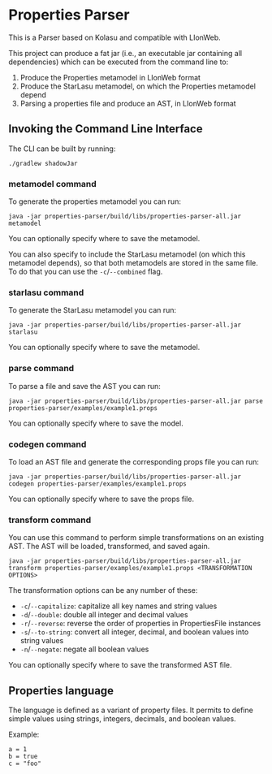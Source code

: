 # Properties Parser

This is a Parser based on Kolasu and compatible with LIonWeb.

This project can produce a fat jar (i.e., an executable jar containing all dependencies) which can be 
executed from the command line to:

1. Produce the Properties metamodel in LIonWeb format
2. Produce the StarLasu metamodel, on which the Properties metamodel depend 
2. Parsing a properties file and produce an AST, in LIonWeb format

## Invoking the Command Line Interface

The CLI can be built by running:
```
./gradlew shadowJar
```

### metamodel command

To generate the properties metamodel you can run:
```
java -jar properties-parser/build/libs/properties-parser-all.jar metamodel
```
You can optionally specify where to save the metamodel.

You can also specify to include the StarLasu metamodel (on which this metamodel depends), 
so that both metamodels are stored in the same file. To do that you can use the `-c`/`--combined` flag.

### starlasu command

To generate the StarLasu metamodel you can run:
```
java -jar properties-parser/build/libs/properties-parser-all.jar starlasu
```
You can optionally specify where to save the metamodel.

### parse command

To parse a file and save the AST you can run:
```
java -jar properties-parser/build/libs/properties-parser-all.jar parse properties-parser/examples/example1.props
```
You can optionally specify where to save the model.

### codegen command

To load an AST file and generate the corresponding props file you can run:
```
java -jar properties-parser/build/libs/properties-parser-all.jar codegen properties-parser/examples/example1.props
```
You can optionally specify where to save the props file.

### transform command

You can use this command to perform simple transformations on an existing AST.
The AST will be loaded, transformed, and saved again.

```
java -jar properties-parser/build/libs/properties-parser-all.jar transform properties-parser/examples/example1.props <TRANSFORMATION OPTIONS>
```
The transformation options can be any number of these:

* `-c`/`--capitalize`: capitalize all key names and string values
* `-d`/`--double`: double all integer and decimal values
* `-r`/`--reverse`: reverse the order of properties in PropertiesFile instances
* `-s`/`--to-string`: convert all integer, decimal, and boolean values into string values
* `-n`/`--negate`: negate all boolean values

You can optionally specify where to save the transformed AST file.

## Properties language

The language is defined as a variant of property files. It permits to define simple values using
strings, integers, decimals, and boolean values.

Example:
```
a = 1
b = true
c = "foo"
```